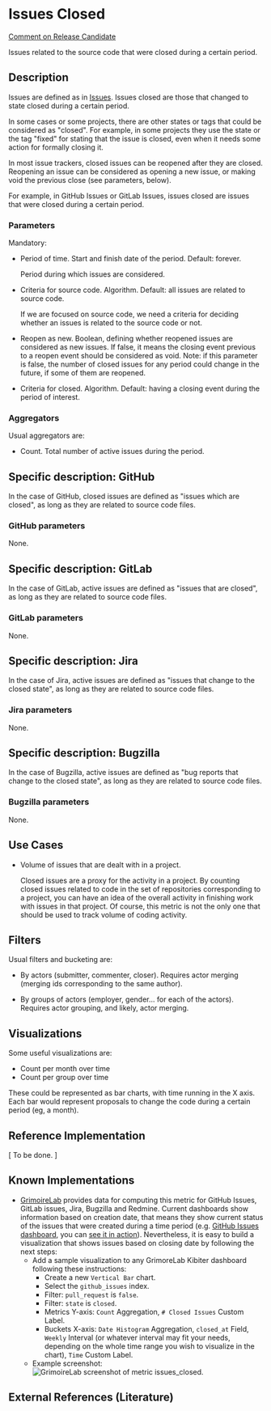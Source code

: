 # Issues Closed

[Comment on Release Candidate](https://github.com/chaoss/wg-evolution/issues/188)

Issues related to the source code that were closed
during a certain period.

## Description

Issues are defined as in [Issues](Issues.md).
Issues closed are those that changed to state closed
during a certain period.

In some cases or some projects, there are other states
or tags that could be considered as "closed".
For example, in some projects they use the state or
the tag "fixed" for stating that the issue is closed,
even when it needs some action for formally closing it.

In most issue trackers, closed issues can be reopened
after they are closed. Reopening an issue can be considered
as opening a new issue, or making void the previous close
(see parameters, below).

For example, in GitHub Issues or GitLab Issues, issues closed are
issues that were closed during a certain period.

### Parameters

Mandatory:

* Period of time. Start and finish date of the period. Default: forever.

    Period during which issues are considered.

* Criteria for source code. Algorithm. Default: all issues are related to
  source code.

    If we are focused on source code, we need a criteria for deciding
    whether an issues is related to the source code or not.

* Reopen as new. Boolean, defining whether reopened issues are considered
  as new issues. If false, it means the closing event previous to a
  reopen event should be considered as void. Note: if this parameter is
  false, the number of closed issues for any period could change in the
  future, if some of them are reopened.

* Criteria for closed. Algorithm. Default: having a closing event during
  the period of interest.

### Aggregators

Usual aggregators are:

* Count. Total number of active issues during the period.

## Specific description: GitHub

In the case of GitHub, closed issues are defined as "issues
which are closed",
as long as they are related to source code files.

### GitHub parameters

None.

## Specific description: GitLab

In the case of GitLab, active issues are defined as "issues
that are closed",
as long as they are related to source code files.

### GitLab parameters

None.

## Specific description: Jira

In the case of Jira, active issues are defined as "issues
that change to the closed state",
as long as they are related to source code files.

### Jira parameters

None.

## Specific description: Bugzilla

In the case of Bugzilla, active issues are defined as "bug reports
that change to the closed state",
as long as they are related to source code files.

### Bugzilla parameters

None.

## Use Cases

* Volume of issues that are dealt with in a project.

    Closed issues are a proxy for the activity in a project.
    By counting closed issues related to code in the set of repositories corresponding
    to a project, you can have an idea of the overall activity in
    finishing work with issues in that project.
    Of course, this metric is not the only one that should be
    used to track volume of coding activity.


## Filters

Usual filters and bucketing are:

* By actors (submitter, commenter, closer). Requires actor merging
(merging ids corresponding to the same author).

* By groups of actors (employer, gender... for each of the actors).
Requires actor grouping, and likely, actor merging.

## Visualizations

Some useful visualizations are:

* Count per month over time
* Count per group over time

These could be represented as bar charts, with time running in the X axis.
Each bar would represent proposals to change the code
during a certain period (eg, a month).

## Reference Implementation

[ To be done. ]

## Known Implementations

* [GrimoireLab](https://chaoss.github.io/grimoirelab) provides data for computing this metric for GitHub Issues, GitLab issues, Jira, Bugzilla and Redmine. Current dashboards show information based on creation date, that means they show current status of the issues that were created during a time period (e.g. [GitHub Issues dashboard](https://chaoss.github.io/grimoirelab-sigils/panels/github-issues/), you can [see it in action](https://chaoss.biterg.io/app/kibana#/dashboard/GitHub-Issues)). Nevertheless, it is easy to build a visualization that shows issues based on closing date by following the next steps:
  - Add a sample visualization to any GrimoreLab Kibiter dashboard following these instructions:
    * Create a new `Vertical Bar` chart.
    * Select the `github_issues` index.
    * Filter: `pull_request` is `false`.
    * Filter: `state` is `closed`.
    * Metrics Y-axis: `Count` Aggregation, `# Closed Issues` Custom Label.
    * Buckets X-axis: `Date Histogram` Aggregation, `closed_at` Field, `Weekly` Interval (or whatever interval may fit your needs, depending on the whole time range you wish to visualize in the chart), `Time` Custom Label.
  - Example screenshot: ![GrimoireLab screenshot of metric issues_closed](https://github.com/chaoss/wg-evolution/blob/master/metrics/images/issues_closed_GrimoireLab.png).

## External References (Literature)
